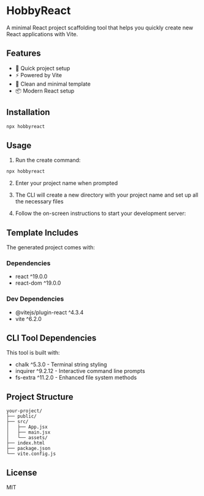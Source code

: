 # HobbyReact

A minimal React project scaffolding tool that helps you quickly create new React applications with Vite.

## Features

- 🚀 Quick project setup
- ⚡️ Powered by Vite
- 🎨 Clean and minimal template
- 📦 Modern React setup

## Installation

```bash
npx hobbyreact
```

## Usage

1. Run the create command:
```bash
npx hobbyreact
```

2. Enter your project name when prompted

3. The CLI will create a new directory with your project name and set up all the necessary files

4. Follow the on-screen instructions to start your development server:

## Template Includes

The generated project comes with:

### Dependencies
- react ^19.0.0
- react-dom ^19.0.0

### Dev Dependencies
- @vitejs/plugin-react ^4.3.4
- vite ^6.2.0

## CLI Tool Dependencies

This tool is built with:
- chalk ^5.3.0 - Terminal string styling
- inquirer ^9.2.12 - Interactive command line prompts
- fs-extra ^11.2.0 - Enhanced file system methods

## Project Structure

```
your-project/
├── public/
├── src/
│   ├── App.jsx
│   ├── main.jsx
│   └── assets/
├── index.html
├── package.json
└── vite.config.js
```

## License
MIT